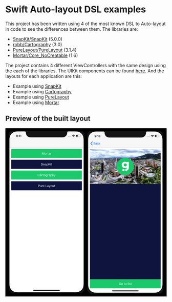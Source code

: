 # Swift Auto-layout DSL examples

This project has been written using 4 of the most known DSL to Auto-layout in code to see the differences between them. The libraries are:
* [SnapKit/SnapKit](https://github.com/SnapKit/SnapKit) (5.0.0)
* [robb/Cartography](https://github.com/robb/Cartography) (3.0)
* [PureLayout/PureLayout](https://github.com/PureLayout/PureLayout) (3.1.4)
* [Mortar/Core_NoCreatable](https://github.com/jmfieldman/Mortar) (1.6)

The project contains 4 different ViewControllers with the same design using the each of the libraries. The UIKit components can be found [here](https://github.com/cjortegon/swift-autolayout-dsl-examples/blob/master/AutolayoutExamples/Gist/BaseGist.swift). And the layouts for each application are this:
* Example using [SnapKit](https://github.com/cjortegon/swift-autolayout-dsl-examples/blob/master/AutolayoutExamples/Gist/SnapkitGist.swift)
* Example using [Cartography](https://github.com/cjortegon/swift-autolayout-dsl-examples/blob/master/AutolayoutExamples/Gist/CartographyGist.swift)
* Example using [PureLayout](https://github.com/cjortegon/swift-autolayout-dsl-examples/blob/master/AutolayoutExamples/Gist/PurelayoutGist.swift)
* Example using [Mortar](https://github.com/cjortegon/swift-autolayout-dsl-examples/blob/master/AutolayoutExamples/Gist/MortarGist.swift)

## Preview of the built layout

![](https://github.com/cjortegon/swift-autolayout-dsl-examples/raw/master/screenshots.png)
